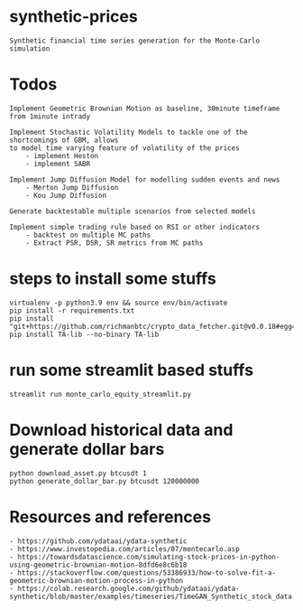 # synthetic-prices

    Synthetic financial time series generation for the Monte-Carlo simulation



# Todos

    Implement Geometric Brownian Motion as baseline, 30minute timeframe from 1minute intrady 

    Implement Stochastic Volatility Models to tackle one of the shortcomings of GBM, allows
    to model time varying feature of volatility of the prices
        - implement Heston
        - implement SABR

    Implement Jump Diffusion Model for modelling sudden events and news
        - Merton Jump Diffusion
        - Kou Jump Diffusion

    Generate backtestable multiple scenarios from selected models
    
    Implement simple trading rule based on RSI or other indicators
        - backtest on multiple MC paths
        - Extract PSR, DSR, SR metrics from MC paths


    



# steps to install some stuffs

    virtualenv -p python3.9 env && source env/bin/activate
    pip install -r requirements.txt
    pip install "git+https://github.com/richmanbtc/crypto_data_fetcher.git@v0.0.18#egg=crypto_data_fetcher"
    pip install TA-lib --no-binary TA-lib


# run some streamlit based stuffs

    streamlit run monte_carlo_equity_streamlit.py


# Download historical data and generate dollar bars

    python download_asset.py btcusdt 1
    python generate_dollar_bar.py btcusdt 120000000


# Resources and references

    - https://github.com/ydataai/ydata-synthetic
    - https://www.investopedia.com/articles/07/montecarlo.asp
    - https://towardsdatascience.com/simulating-stock-prices-in-python-using-geometric-brownian-motion-8dfd6e8c6b18 
    - https://stackoverflow.com/questions/53386933/how-to-solve-fit-a-geometric-brownian-motion-process-in-python
    - https://colab.research.google.com/github/ydataai/ydata-synthetic/blob/master/examples/timeseries/TimeGAN_Synthetic_stock_data.ipynb


